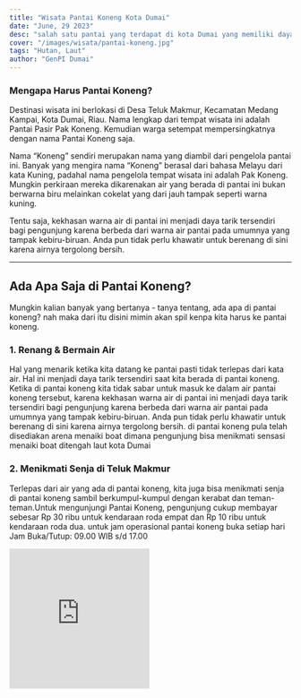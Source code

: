 ```yaml
---
title: "Wisata Pantai Koneng Kota Dumai"
date: "June, 29 2023"
desc: "salah satu pantai yang terdapat di kota Dumai yang memiliki daya tarik pasir nya yang putoh"
cover: "/images/wisata/pantai-koneng.jpg"
tags: "Hutan, Laut"
author: "GenPI Dumai"
---
```


### Mengapa Harus Pantai Koneng?

Destinasi wisata ini berlokasi di Desa Teluk Makmur, Kecamatan Medang Kampai, Kota Dumai, Riau. Nama lengkap dari tempat wisata ini adalah Pantai Pasir Pak Koneng. Kemudian warga setempat mempersingkatnya dengan nama Pantai Koneng saja.

Nama “Koneng” sendiri merupakan nama yang diambil dari pengelola pantai ini. Banyak yang mengira nama “Koneng” berasal dari bahasa Melayu dari kata Kuning, padahal nama pengelola tempat wisata ini adalah Pak Koneng. Mungkin perkiraan mereka dikarenakan air yang berada di pantai ini bukan berwarna biru melainkan cokelat yang dari jauh tampak seperti warna kuning.

Tentu saja, kekhasan warna air di pantai ini menjadi daya tarik tersendiri bagi pengunjung karena berbeda dari warna air pantai pada umumnya yang tampak kebiru-biruan. Anda pun tidak perlu khawatir untuk berenang di sini karena airnya tergolong bersih.

---

## Ada Apa Saja di Pantai Koneng?

Mungkin kalian banyak yang bertanya - tanya tentang, ada apa di pantai koneng? nah maka dari itu disini mimin akan spil kenpa kita harus ke pantai koneng.

### 1. Renang & Bermain Air

Hal yang menarik ketika kita datang ke pantai pasti tidak terlepas dari kata air. Hal ini menjadi daya tarik tersendiri saat kita berada di pantai koneng. Ketika di pantai koneng kita tidak sabar untuk masuk ke dalam air pantai koneng tersebut, karena kekhasan warna air di pantai ini menjadi daya tarik tersendiri bagi pengunjung karena berbeda dari warna air pantai pada umumnya yang tampak kebiru-biruan. Anda pun tidak perlu khawatir untuk berenang di sini karena airnya tergolong bersih. di pantai koneng pula telah disediakan arena menaiki boat dimana pengunjung bisa menikmati sensasi menaiki boat ditengah laut kota Dumai

### 2. Menikmati Senja di Teluk Makmur

Terlepas dari air yang ada di pantai koneng, kita juga bisa menikmati senja di pantai koneng sambil berkumpul-kumpul dengan kerabat dan teman-teman.Untuk mengunjungi Pantai Koneng, pengunjung cukup membayar sebesar Rp 30 ribu untuk kendaraan roda empat dan Rp 10 ribu untuk kendaraan roda dua. untuk jam operasional pantai koneng buka setiap hari Jam Buka/Tutup: 09.00 WIB s/d 17.00

<iframe src="https://www.google.com/maps/embed?pb=!1m18!1m12!1m3!1d3988.1835860709343!2d101.54451907688784!3d1.6402101066789114!2m3!1f0!2f0!3f0!3m2!1i1024!2i768!4f13.1!3m3!1m2!1s0x31d3bb3a86909277%3A0x4308957313bbca08!2sPantai%20Koneng%20Pasir%20Putih%20Teluk%20Makmur!5e0!3m2!1sid!2sid!4v1689222207420!5m2!1sid!2sid" width="250" height="250" style="border:0;" allowfullscreen="" loading="lazy" referrerpolicy="no-referrer-when-downgrade"></iframe>
